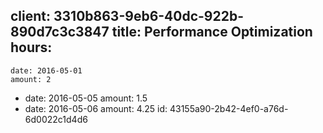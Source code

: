 client: 3310b863-9eb6-40dc-922b-890d7c3c3847
title: Performance Optimization
hours:
  -
    date: 2016-05-01
    amount: 2
  -
    date: 2016-05-05
    amount: 1.5
  -
    date: 2016-05-06
    amount: 4.25
id: 43155a90-2b42-4ef0-a76d-6d0022c1d4d6

